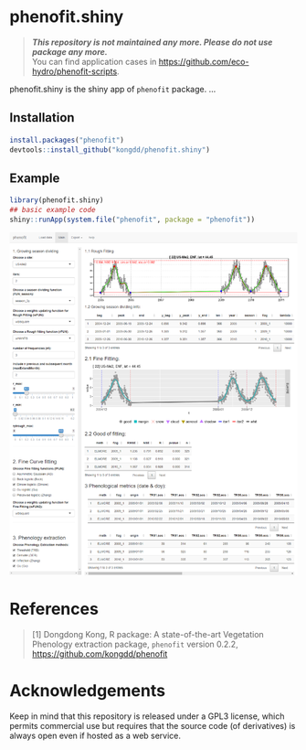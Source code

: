 
# phenofit.shiny

> **_This repository is not maintained any more. Please do not use package any more._**   
> You can find application cases in <https://github.com/eco-hydro/phenofit-scripts>.

<!-- badges: start -->
<!-- badges: end -->

phenofit.shiny is the shiny app of `phenofit` package. 
...

## Installation

``` r
install.packages("phenofit")
devtools::install_github("kongdd/phenofit.shiny")
```

## Example

``` r
library(phenofit.shiny)
## basic example code
shiny::runApp(system.file("phenofit", package = "phenofit"))
```

![title](man/figures/phenofit_shiny.png)   


# **References** 
> [1\] Dongdong Kong, R package: A state-of-the-art Vegetation Phenology extraction package, `phenofit` version 0.2.2, <https://github.com/kongdd/phenofit>

# Acknowledgements

Keep in mind that this repository is released under a GPL3 license, which permits commercial use but requires that the source code (of derivatives) is always open even if hosted as a web service.
